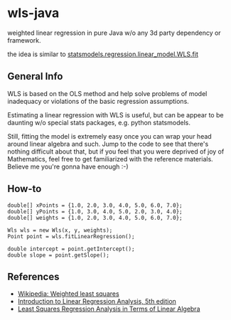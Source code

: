 # wls-java

weighted linear regression in pure Java w/o any 3d party dependency or framework.

the idea is similar to [statsmodels.regression.linear_model.WLS.fit](https://tinyurl.com/y3vkn5d2)

## General Info

WLS is based on the OLS method and help solve problems of model inadequacy or violations of the basic regression
assumptions.

Estimating a linear regression with WLS is useful, but can be appear to be daunting w/o special stats packages, e.g.
python statsmodels.

Still, fitting the model is extremely easy once you can wrap your head around linear algebra and such. Jump to the code
to see that there's nothing difficult about that, but if you feel that you were deprived of joy of Mathematics, feel
free to get familiarized with the reference materials. Believe me you're gonna have enough :-)

## How-to

```
double[] xPoints = {1.0, 2.0, 3.0, 4.0, 5.0, 6.0, 7.0};
double[] yPoints = {1.0, 3.0, 4.0, 5.0, 2.0, 3.0, 4.0};
double[] weights = {1.0, 2.0, 3.0, 4.0, 5.0, 6.0, 7.0};

Wls wls = new Wls(x, y, weights);
Point point = wls.fitLinearRegression();

double intercept = point.getIntercept();
double slope = point.getSlope();
```

## References

- [Wikipedia: Weighted least squares](https://en.wikipedia.org/wiki/Weighted_least_squares)
- [Introduction to Linear Regression Analysis, 5th edition](https://tinyurl.com/y3clfnrs)
- [Least Squares Regression Analysis in Terms of Linear Algebra](https://tinyurl.com/y485qhlg) 
